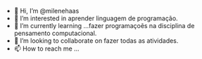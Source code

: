 - 👋 Hi, I’m @milenehaas
- 👀 I’m interested in aprender linguagem de programação.
- 🌱 I’m currently learning ...fazer programaçoẽs na disciplina de pensamento computacional.
- 💞️ I’m looking to collaborate on fazer todas as atividades.
- 📫 How to reach me ...

<!---
milenehaas/milenehaas is a ✨ special ✨ repository because its `README.md` (this file) appears on your GitHub profile.
You can click the Preview link to take a look at your changes.
--->
